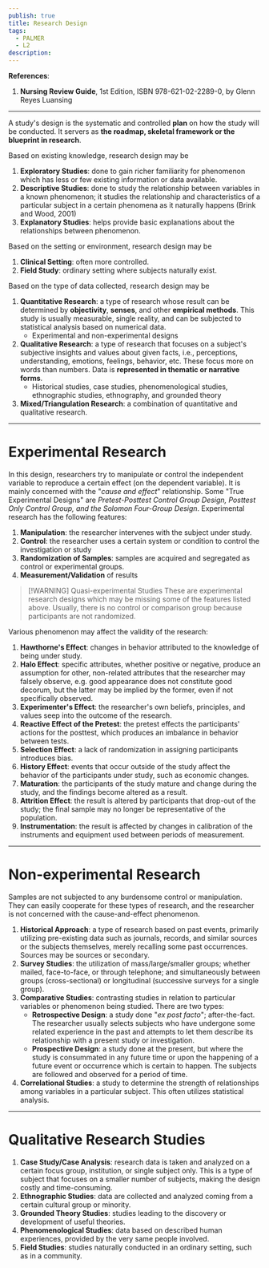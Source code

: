 ```yaml
---
publish: true
title: Research Design
tags:
  - PALMER
  - L2
description: 
---
```

**References**:
1. **Nursing Review Guide**, 1st Edition, ISBN 978-621-02-2289-0, by Glenn Reyes Luansing

___

A study's design is the systematic and controlled **plan** on how the study will be conducted. It servers as **the roadmap, skeletal framework or the blueprint in research**.

Based on existing knowledge, research design may be
1. **Exploratory Studies**: done to gain richer familiarity for phenomenon which has less or few existing information or data available.
2. **Descriptive Studies**: done to study the relationship between variables in a known phenomenon; it studies the relationship and characteristics of a particular subject in a certain phenomena as it naturally happens (Brink and Wood, 2001)
3. **Explanatory Studies**: helps provide basic explanations about the relationships between phenomenon.

Based on the setting or environment, research design may be
1. **Clinical Setting**: often more controlled.
2. **Field Study**: ordinary setting where subjects naturally exist.

Based on the type of data collected, research design may be
1. **Quantitative Research**: a type of research whose result can be determined by **objectivity**, **senses**, and other **empirical methods**. This study is usually measurable, single reality, and can be subjected to statistical analysis based on numerical data.
	- Experimental and non-experimental designs
2. **Qualitative Research**: a type of research that focuses on a subject's subjective insights and values about given facts, i.e., perceptions, understanding, emotions, feelings, behavior, etc. These focus more on words than numbers. Data is **represented in thematic or narrative forms**.
	- Historical studies, case studies, phenomenological studies, ethnographic studies, ethnography, and grounded theory
3. **Mixed/Triangulation Research**: a combination of quantitative and qualitative research.

___

# Experimental Research
In this design, researchers try to manipulate or control the independent variable to reproduce a certain effect (on the dependent variable). It is mainly concerned with the "*cause and effect*" relationship. Some "True Experimental Designs" are *Pretest-Posttest Control Group Design, Posttest Only Control Group, and the Solomon Four-Group Design*. Experimental research has the following features:
1. **Manipulation**: the researcher intervenes with the subject under study.
2. **Control**: the researcher uses a certain system or condition to control the investigation or study
3. **Randomization of Samples**: samples are acquired and segregated as control or experimental groups.
4. **Measurement/Validation** of results

>[!WARNING] Quasi-experimental Studies
>These are experimental research designs which may be missing some of the features listed above. Usually, there is no control or comparison group because participants are not randomized.

Various phenomenon may affect the validity of the research:
1. **Hawthorne's Effect**: changes in behavior attributed to the knowledge of being under study.
2. **Halo Effect**: specific attributes, whether positive or negative, produce an assumption for other, non-related attributes that the researcher may falsely observe, e.g. good appearance does not constitute good decorum, but the latter may be implied by the former, even if not specifically observed.
3. **Experimenter's Effect**: the researcher's own beliefs, principles, and values seep into the outcome of the research.
4. **Reactive Effect of the Pretest**: the pretest effects the participants' actions for the posttest, which produces an imbalance in behavior between tests.
5. **Selection Effect**: a lack of randomization in assigning participants introduces bias.
6. **History Effect**: events that occur outside of the study affect the behavior of the participants under study, such as economic changes.
7. **Maturation**: the participants of the study mature and change during the study, and the findings become altered as a result.
8. **Attrition Effect**: the result is altered by participants that drop-out of the study; the final sample may no longer be representative of the population.
9. **Instrumentation**: the result is affected by changes in calibration of the instruments and equipment used between periods of measurement.

___

# Non-experimental Research
Samples are not subjected to any burdensome control or manipulation. They can easily cooperate for these types of research, and the researcher is not concerned with the cause-and-effect phenomenon.
1. **Historical Approach**: a type of research based on past events, primarily utilizing pre-existing data such as journals, records, and similar sources or the subjects themselves, merely recalling some past occurrences. Sources may be sources or secondary.
2. **Survey Studies**: the utilization of mass/large/smaller groups; whether mailed, face-to-face, or through telephone; and simultaneously between groups (cross-sectional) or longitudinal (successive surveys for a single group).
3. **Comparative Studies**: contrasting studies in relation to particular variables or phenomenon being studied. There are two types:
	- **Retrospective Design**: a study done "*ex post facto*"; after-the-fact. The researcher usually selects subjects who have undergone some related experience in the past and attempts to let them describe its relationship with a present study or investigation.
	- **Prospective Design**: a study done at the present, but where the study is consummated in any future time or upon the happening of a future event or occurrence which is certain to happen. The subjects are followed and observed for a period of time.
4. **Correlational Studies**: a study to determine the strength of relationships among variables in a particular subject. This often utilizes statistical analysis.

___

# Qualitative Research Studies
1. **Case Study/Case Analysis**: research data is taken and analyzed on a certain focus group, institution, or single subject only. This is a type of subject that focuses on a smaller number of subjects, making the design costly and time-consuming.
2. **Ethnographic Studies**: data are collected and analyzed coming from a certain cultural group or minority.
3. **Grounded Theory Studies**: studies leading to the discovery or development of useful theories.
4. **Phenomenological Studies**: data based on described human experiences, provided by the very same people involved.
5. **Field Studies**: studies naturally conducted in an ordinary setting, such as in a community.
